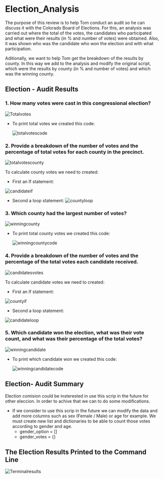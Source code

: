 # Election_Analysis
The purpose of this review is to help Tom conduct an audit so he can discuss it with the Colorado Board of Elections.
For this, an analysis was carried out where the total of the votes, the candidates who participated and what were their results (in % and number of votes) were obtained. Also, it was shown who was the candidate who won the election and with what participation.

Aditionally, we want to help Tom get the breakdown of the results by county. In this way we add to the analysis and modify the original script, which were the results by county (in % and number of votes) and which was the winning county.

## Election - Audit Results

### 1. How many votes were cast in this congressional election?
   ![Totalvotes](https://user-images.githubusercontent.com/87447639/131141413-467f2433-89fe-434c-8963-240acc5de79b.PNG)

- To print total votes we created this code:
   
   ![totalvotescode](https://user-images.githubusercontent.com/87447639/131146237-a2bf253a-8b30-4688-acce-f2c391b5fa74.PNG)


### 2. Provide a breakdown of the number of votes and the percentage of total votes for each county in the precinct.
   ![totalvotescounty](https://user-images.githubusercontent.com/87447639/131141423-8dbed4b9-7a43-40cc-87fd-b416c2c5b475.PNG)
 
To calculate county votes we need to created:

- First an If statement:

 ![candidateif](https://user-images.githubusercontent.com/87447639/131145828-64b9ac58-46d0-46d7-9410-2cc73d4d5248.PNG)


- Second a loop statement: 
  ![countyloop](https://user-images.githubusercontent.com/87447639/131145697-d2618f6c-f7ea-4f45-bfaf-80ad30cf5c82.PNG)


### 3. Which county had the largest number of votes?
   ![winningcounty](https://user-images.githubusercontent.com/87447639/131141460-53f499a3-921d-4579-884f-9f70fbf7daa1.PNG)

- To print total county votes we created this code:

   ![winningcountycode](https://user-images.githubusercontent.com/87447639/131146187-197d4bbe-7c8a-441e-aa12-7f783d6b443b.PNG)


### 4. Provide a breakdown of the number of votes and the percentage of the total votes each candidate received.
   ![candidatesvotes](https://user-images.githubusercontent.com/87447639/131141304-9668edf1-7cce-48ad-818c-bf1d79247c15.PNG)

To calculate candidate votes we need to created:

- First an If statement:

 ![countyif](https://user-images.githubusercontent.com/87447639/131145755-59392077-6383-42e6-85ac-cb2606548776.PNG)


- Second a loop statement: 
 
 ![candidateloop](https://user-images.githubusercontent.com/87447639/131145620-6806c11e-3aea-49bc-81a5-fd5b63561149.PNG)


### 5. Which candidate won the election, what was their vote count, and what was their percentage of the total votes?
   ![winningcandidate](https://user-images.githubusercontent.com/87447639/131141479-97568edd-8380-4f78-89c7-1cd5bb94c903.PNG)

- To print which candidate won we created this code:

   ![winningcandidatecode](https://user-images.githubusercontent.com/87447639/131146471-e946b0b9-92db-44d0-8ba9-307789faeea9.PNG)

  
## Election- Audit Summary

Election comision could be insterested in use this scrip in the future for other eleccion. In order to achive that we can to do some modifications. 

- If we consider to use this scrip in the future we can modify the data and add more columns such as sex (Female / Male) or age for example. We must create new list and dictionaries to be able to count those votes according to gender and age.
     - gender_option = []
     - gender_votes = {}

## The Election Results Printed to the Command Line
![Terminalresults](https://user-images.githubusercontent.com/87447639/131155278-a3e81473-68d0-4b85-b18a-ddcd2a47a2f1.PNG)
